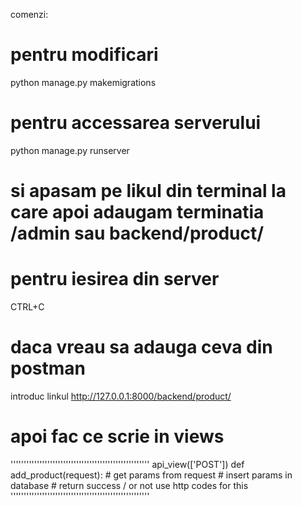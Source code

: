 comenzi:
# pentru modificari
python manage.py makemigrations

# pentru accessarea serverului
python manage.py runserver
# si apasam pe likul din terminal la care apoi adaugam terminatia /admin sau backend/product/

# pentru iesirea din server
CTRL+C

# daca vreau sa adauga ceva din postman
introduc linkul http://127.0.0.1:8000/backend/product/

# apoi fac ce scrie in views
'''''''''''''''''''''''''''''''''''''''''''''''''''''
api_view(['POST'])
def add_product(request):
    # get params from request
    # insert params in database
    # return success / or not use http codes for this
'''''''''''''''''''''''''''''''''''''''''''''''''''''